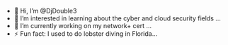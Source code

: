 - 👋 Hi, I’m @DjDouble3
- 👀 I’m interested in learning about the cyber and cloud security fields ...
- 🌱 I’m currently working on my network+ cert ...
- ⚡ Fun fact: I used to do lobster diving in Florida...

<!---
DjDouble3/DjDouble3 is a ✨ special ✨ repository because its `README.md` (this file) appears on your GitHub profile.
You can click the Preview link to take a look at your changes.
--->
